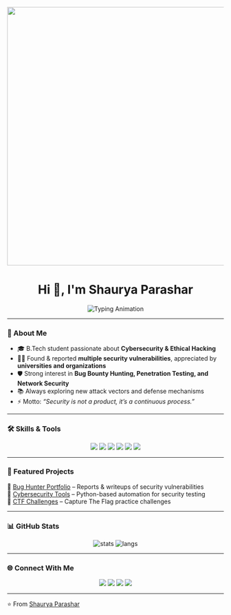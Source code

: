 <p align="center">
  <img src="https://media.giphy.com/media/26ufdipQqU2lhNA4g/giphy.gif" width="600" />
</p>

<h1 align="center">Hi 👋, I'm Shaurya Parashar</h1>  

<p align="center">  
  <img src="https://readme-typing-svg.herokuapp.com?font=Fira+Code&size=22&pause=1000&color=00F7FF&center=true&vCenter=true&width=500&lines=Cybersecurity+Enthusiast;Bug+Hunter;B.Tech+Student;Security+Researcher;CTF+Player" alt="Typing Animation" />  
</p>  

---

### 🚀 About Me  
- 🎓 B.Tech student passionate about **Cybersecurity & Ethical Hacking**  
- 🕵️‍♂️ Found & reported **multiple security vulnerabilities**, appreciated by **universities and organizations**  
- 🛡️ Strong interest in **Bug Bounty Hunting, Penetration Testing, and Network Security**  
- 📚 Always exploring new attack vectors and defense mechanisms  
- ⚡ Motto: *“Security is not a product, it’s a continuous process.”*  

---

### 🛠️ Skills & Tools  

<p align="center">  
  <img src="https://img.shields.io/badge/Linux-000000?style=for-the-badge&logo=linux&logoColor=white"/>  
  <img src="https://img.shields.io/badge/Python-14354C?style=for-the-badge&logo=python&logoColor=yellow"/>  
  <img src="https://img.shields.io/badge/Burp%20Suite-FF6633?style=for-the-badge&logo=burpsuite&logoColor=white"/>  
  <img src="https://img.shields.io/badge/Metasploit-3C3C3D?style=for-the-badge&logo=metasploit&logoColor=blue"/>  
  <img src="https://img.shields.io/badge/Network%20Security-005571?style=for-the-badge&logo=cisco&logoColor=white"/>  
  <img src="https://img.shields.io/badge/Cryptography-4B0082?style=for-the-badge&logoColor=white"/>  
</p>  

---

### 📂 Featured Projects  
🔹 [Bug Hunter Portfolio](https://github.com/shaurya-parashar/bug-hunting) – Reports & writeups of security vulnerabilities  
🔹 [Cybersecurity Tools](https://github.com/shaurya-parashar/cyber-tools) – Python-based automation for security testing  
🔹 [CTF Challenges](https://github.com/shaurya-parashar/ctf-challenges) – Capture The Flag practice challenges  

---

### 📊 GitHub Stats  

<p align="center">  
  <img src="https://github-readme-stats.vercel.app/api?username=shaurya-parashar&show_icons=true&theme=radical" alt="stats" />  
  <img src="https://github-readme-stats.vercel.app/api/top-langs/?username=shaurya-parashar&layout=compact&theme=radical" alt="langs" />  
</p>  

---

### 🌐 Connect With Me  

<p align="center">  
  <a href="https://github.com/shaurya-parashar"><img src="https://img.shields.io/badge/GitHub-000000?style=for-the-badge&logo=github&logoColor=white" /></a>  
  <a href="https://linkedin.com/in/shaurya-parashar"><img src="https://img.shields.io/badge/LinkedIn-0A66C2?style=for-the-badge&logo=linkedin&logoColor=white" /></a>  
  <a href="mailto:shauryaparashar@email.com"><img src="https://img.shields.io/badge/Email-D14836?style=for-the-badge&logo=gmail&logoColor=white" /></a>  
  <a href="https://twitter.com/shauryaparashar"><img src="https://img.shields.io/badge/Twitter-1DA1F2?style=for-the-badge&logo=twitter&logoColor=white" /></a>  
</p>  

---

⭐️ From [Shaurya Parashar](https://github.com/shaurya-parashar)  
